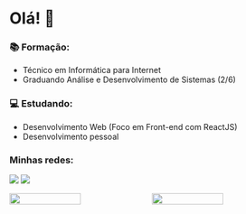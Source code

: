 # Olá! 👋
 
### 📚 Formação:
- Técnico em Informática para Internet
- Graduando Análise e Desenvolvimento de Sistemas (2/6)

### 💻 Estudando:
- Desenvolvimento Web (Foco em Front-end com ReactJS)
- Desenvolvimento pessoal

### Minhas redes:
[<img src="https://img.shields.io/badge/linkedin-%230077B5.svg?&style=for-the-badge&logo=linkedin&logoColor=white" />](https://www.linkedin.com/in/brunofmoraes/) [<img src="https://img.shields.io/badge/instagram-%23E4405F.svg?&style=for-the-badge&logo=instagram&logoColor=white" />](https://www.instagram.com/brnofranco/)


<div style="display: flex">
<img width="50%" src="https://github-readme-stats.vercel.app/api/top-langs/?username=brnofranco&exclude_repo=KNN-Image-Classification&show_icons=true&hide_border=true&layout=compact&langs_count=8&theme=dark"/>	
<img width="50%" src="https://github-readme-stats.vercel.app/api?username=brnofranco&show_icons=true&hide_border=true&count_private=true&include_all_commits=true&theme=dark" />
</div>
